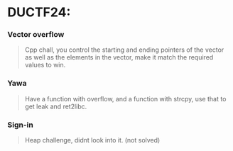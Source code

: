 DUCTF24:
=======

<h3> Vector overflow </h3>

> Cpp chall, you control the starting and ending pointers of the vector as well as the elements in the vector, make it match the required values to win.

<h3> Yawa </h3>

> Have a function with overflow, and a function with strcpy, use that to get leak and ret2libc.

<h3> Sign-in </h3>

> Heap challenge, didnt look into it. (not solved)